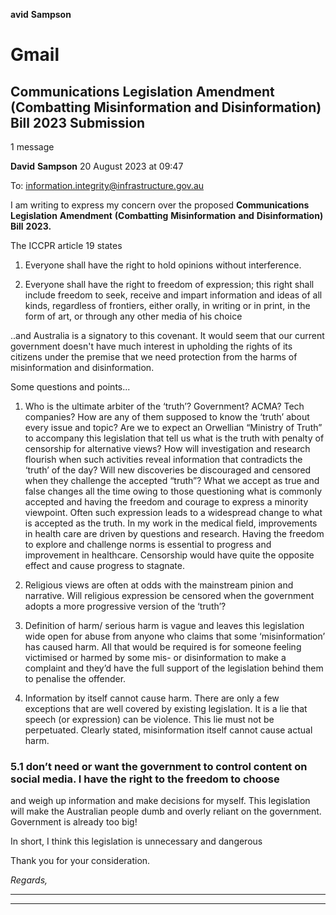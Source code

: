 **avid** **Sampson**
# Gmail

## Communications Legislation Amendment (Combatting Misinformation and Disinformation) Bill 2023 Submission

1 message

**David** **Sampson** 20 August 2023 at 09:47

To: information.integrity@infrastructure.gov.au

I am writing to express my concern over the proposed **Communications** **Legislation** **Amendment** **(Combatting**
**Misinformation** **and** **Disinformation)** **Bill** **2023.**

The ICCPR article 19 states

1. Everyone shall have the right to hold opinions without interference.

2. Everyone shall have the right to freedom of expression; this right shall include freedom to seek, receive and impart
information and ideas of all kinds, regardless of frontiers, either orally, in writing or in print, in the form of art, or
through any other media of his choice

..and Australia is a signatory to this covenant. It would seem that our current government doesn't have much interest
in upholding the rights of its citizens under the premise that we need protection from the harms of misinformation and
disinformation.

Some questions and points...

1. Who is the ultimate arbiter of the ‘truth’? Government? ACMA? Tech companies? How are any of them supposed to
know the ‘truth’ about every issue and topic? Are we to expect an Orwellian “Ministry of Truth” to accompany this
legislation that tell us what is the truth with penalty of censorship for alternative views? How will investigation and
research flourish when such activities reveal information that contradicts the ‘truth’ of the day? Will new discoveries
be discouraged and censored when they challenge the accepted “truth”? What we accept as true and false changes
all the time owing to those questioning what is commonly accepted and having the freedom and courage to express a
minority viewpoint. Often such expression leads to a widespread change to what is accepted as the truth. In my work
in the medical field, improvements in health care are driven by questions and research. Having the freedom to
explore and challenge norms is essential to progress and improvement in healthcare. Censorship would have quite
the opposite effect and cause progress to stagnate.

2. Religious views are often at odds with the mainstream pinion and narrative. Will religious expression be censored
when the government adopts a more progressive version of the ‘truth’?

3. Definition of harm/ serious harm is vague and leaves this legislation wide open for abuse from anyone who claims
that some ‘misinformation’ has caused harm. All that would be required is for someone feeling victimised or harmed
by some mis- or disinformation to make a complaint and they’d have the full support of the legislation behind them to
penalise the offender.

4. Information by itself cannot cause harm. There are only a few exceptions that are well covered by existing
legislation. It is a lie that speech (or expression) can be violence. This lie must not be perpetuated. Clearly stated,
misinformation itself cannot cause actual harm.

### 5.1 don’t need or want the government to control content on social media. I have the right to the freedom to choose
and weigh up information and make decisions for myself. This legislation will make the Australian people dumb and
overly reliant on the government. Government is already too big!

In short, I think this legislation is unnecessary and dangerous

Thank you for your consideration.

_Regards,_


-----

-----

